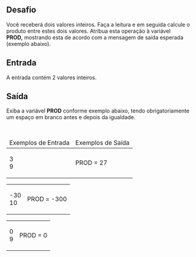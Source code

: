 <div><div>
<div>
<h2>Desafio</h2>

<p>Você receberá dois valores inteiros. Faça a leitura e em seguida&nbsp;calcule o produto entre estes dois valores. Atribua esta operação à variável <strong>PROD,</strong>&nbsp;mostrando esta de acordo com a&nbsp;mensagem de saída esperada (exemplo abaixo).&nbsp; &nbsp;</p>
</div>

<h2>Entrada</h2>

<div>
<p>A entrada contém 2 valores inteiros.</p>
</div>

<h2>Saída</h2>

<div>
<p>Exiba a variável <strong>PROD</strong> conforme exemplo abaixo, tendo obrigatoriamente um espaço em branco antes e depois da igualdade.</p>
</div>

<div>&nbsp;</div>

<table>
	<thead>
		<tr>
			<td>Exemplos de Entrada</td>
			<td>Exemplos de Saída</td>
		</tr>
	</thead>
	<tbody>
		<tr>
			<td>
			<p>3<br>
			9</p>
			</td>
			<td>
			<p>PROD = 27</p>
			</td>
		</tr>
	</tbody>
</table>

<table>
	<tbody>
		<tr>
			<td>
			<p>-30<br>
			10</p>
			</td>
			<td>
			<p>PROD = -300</p>
			</td>
		</tr>
	</tbody>
</table>

<table>
	<tbody>
		<tr>
			<td>
			<p>0<br>
			9</p>
			</td>
			<td>
			<p>PROD = 0</p>
			</td>
		</tr>
	</tbody>
</table>
</div> <br><br></div>